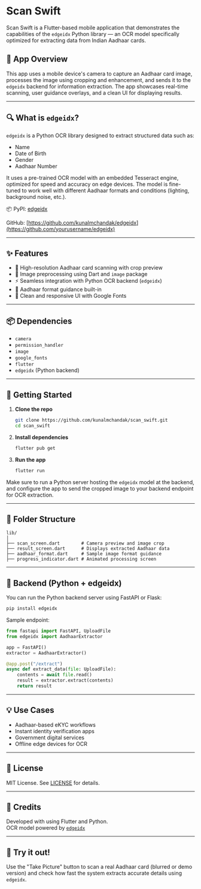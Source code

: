 # Scan Swift

Scan Swift is a Flutter-based mobile application that demonstrates the capabilities of the `edgeidx` Python library — an OCR model specifically optimized for extracting data from Indian Aadhaar cards.

## 📱 App Overview

This app uses a mobile device's camera to capture an Aadhaar card image, processes the image using cropping and enhancement, and sends it to the `edgeidx` backend for information extraction. The app showcases real-time scanning, user guidance overlays, and a clean UI for displaying results.

---

## 🔍 What is `edgeidx`?

`edgeidx` is a Python OCR library designed to extract structured data such as:

- Name
- Date of Birth
- Gender
- Aadhaar Number

It uses a pre-trained OCR model with an embedded Tesseract engine, optimized for speed and accuracy on edge devices. The model is fine-tuned to work well with different Aadhaar formats and conditions (lighting, background noise, etc.).

📦 PyPI: [edgeidx](https://pypi.org/project/edgeidx)

GitHub: [https://github.com/kunalmchandak/edgeidx](https://github.com/yourusername/edgeidx)

---

## ✨ Features

- 📸 High-resolution Aadhaar card scanning with crop preview
- 🧠 Image preprocessing using Dart and `image` package
- ⚡ Seamless integration with Python OCR backend (`edgeidx`)
- 🧾 Aadhaar format guidance built-in
- 📱 Clean and responsive UI with Google Fonts

---

## 📦 Dependencies

- `camera`
- `permission_handler`
- `image`
- `google_fonts`
- `flutter`
- `edgeidx` (Python backend)

---

## 🚀 Getting Started

1. **Clone the repo**

   ```bash
   git clone https://github.com/kunalmchandak/scan_swift.git
   cd scan_swift
   ```

2. **Install dependencies**

   ```bash
   flutter pub get
   ```

3. **Run the app**

   ```bash
   flutter run
   ```

Make sure to run a Python server hosting the `edgeidx` model at the backend, and configure the app to send the cropped image to your backend endpoint for OCR extraction.

---

## 📂 Folder Structure

```
lib/
│
├── scan_screen.dart        # Camera preview and image crop
├── result_screen.dart      # Displays extracted Aadhaar data
├── aadhaar_format.dart     # Sample image format guidance
├── progress_indicator.dart # Animated processing screen
```

---

## 🧠 Backend (Python + edgeidx)

You can run the Python backend server using FastAPI or Flask:

```bash
pip install edgeidx
```

Sample endpoint:

```python
from fastapi import FastAPI, UploadFile
from edgeidx import AadhaarExtractor

app = FastAPI()
extractor = AadhaarExtractor()

@app.post("/extract")
async def extract_data(file: UploadFile):
    contents = await file.read()
    result = extractor.extract(contents)
    return result
```

---

## 💡 Use Cases

- Aadhaar-based eKYC workflows
- Instant identity verification apps
- Government digital services
- Offline edge devices for OCR

---

## 📄 License

MIT License. See [LICENSE](LICENSE) for details.

---

## 🙌 Credits

Developed with using Flutter and Python.  
OCR model powered by [`edgeidx`](https://pypi.org/project/edgeidx/)

---

## 🧪 Try it out!

Use the "Take Picture" button to scan a real Aadhaar card (blurred or demo version) and check how fast the system extracts accurate details using `edgeidx`.

```
